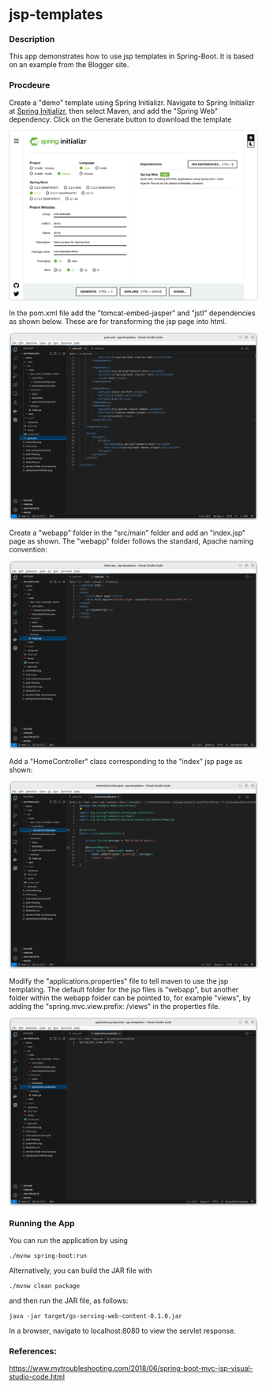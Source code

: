 # jsp-templates
### Description
This app demonstrates how to use jsp templates in Spring-Boot. It is based on an example from the Blogger site.
### Procdeure
Create a "demo" template using Spring Initializr. Navigate to Spring Initializr at [Spring Initializr](https://start.spring.io/), then select Maven, and add the "Spring Web" dependency. Click on the Generate button to download the template

![Spring Initializr](https://raw.githubusercontent.com/mmackenzie-syd/java-servlets/main/spring-boot-initiliser.png)

In the pom.xml file add the "tomcat-embed-jasper" and "jstl" dependencies as shown below. These are for transforming the jsp page into html.

![pom file](https://raw.githubusercontent.com/mmackenzie-syd/jsp-templates/main/pom-xml.png)

Create a "webapp" folder in the "src/main" folder and add an "index.jsp" page as shown. The "webapp" folder follows the standard, Apache naming convention:

![jsp page](https://raw.githubusercontent.com/mmackenzie-syd/jsp-templates/main/index-jsp.png)

Add a "HomeController" class corresponding to the "index" jsp page as shown:

![Home Controller](https://raw.githubusercontent.com/mmackenzie-syd/jsp-templates/main/home-controller.png)

Modify the "applications.properties" file to tell maven to use the jsp templating. The default folder for the jsp files is "webapp", but another folder within the webapp folder can be pointed to, for example "views", by adding the "spring.mvc.view.prefix: /views" in the properties file.

![properties](https://raw.githubusercontent.com/mmackenzie-syd/jsp-templates/main/application-properties.png)


### Running the App
You can run the application by using 
```
./mvnw spring-boot:run
```
Alternatively, you can build the JAR file with 
```
./mvnw clean package
``` 
and then run the JAR file, as follows:
```
java -jar target/gs-serving-web-content-0.1.0.jar
```
In a browser, navigate to localhost:8080 to view the servlet response.

### References:
https://www.mytroubleshooting.com/2018/06/spring-boot-mvc-jsp-visual-studio-code.html
